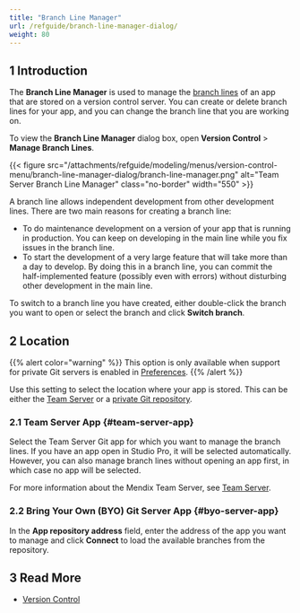 ```yaml
---
title: "Branch Line Manager"
url: /refguide/branch-line-manager-dialog/
weight: 80
---
```


## 1 Introduction

The **Branch Line Manager** is used to manage the [branch lines](/refguide/version-control/#branches) of an app that are stored on a version control server. You can create or delete branch lines for your app, and you can change the branch line that you are working on.

To view the **Branch Line Manager** dialog box, open **Version Control** > **Manage Branch Lines**.

{{< figure src="/attachments/refguide/modeling/menus/version-control-menu/branch-line-manager-dialog/branch-line-manager.png" alt="Team Server Branch Line Manager" class="no-border" width="550" >}}

A branch line allows independent development from other development lines. There are two main reasons for creating a branch line:

* To do maintenance development on a version of your app that is running in production. You can keep on developing in the main line while you fix issues in the branch line.
* To start the development of a very large feature that will take more than a day to develop. By doing this in a branch line, you can commit the half-implemented feature (possibly even with errors) without disturbing other development in the main line.

To switch to a branch line you have created, either double-click the branch you want to open or select the branch and click **Switch branch**.

## 2 Location

{{% alert color="warning" %}}
This option is only available when support for private Git servers is enabled in [Preferences](/refguide/preferences-dialog/).
{{% /alert %}}

Use this setting to select the location where your app is stored. This can be either the [Team Server](#team-server-app) or a [private Git repository](#byo-server-app).

### 2.1 Team Server App {#team-server-app}

Select the Team Server Git app for which you want to manage the branch lines. If you have an app open in Studio Pro, it will be selected automatically. However, you can also manage branch lines without opening an app first, in which case no app will be selected.

For more information about the Mendix Team Server, see [Team Server](/developerportal/general/team-server/).

### 2.2 Bring Your Own (BYO) Git Server App {#byo-server-app}

In the **App repository address** field, enter the address of the app you want to manage and click **Connect** to load the available branches from the repository.

## 3 Read More

* [Version Control](/refguide/version-control/)
